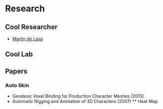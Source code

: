 # Research

## Cool Researcher

* [Martin de Lasa](http://www.dgp.toronto.edu/~mdelasa/)

## Cool Lab

## Papers

### Auto Skin

* Geodesic Voxel Binding for Production Character Meshes (2013)
* Automatic Rigging and Animation of 3D Characters (2007)
** Heat Map